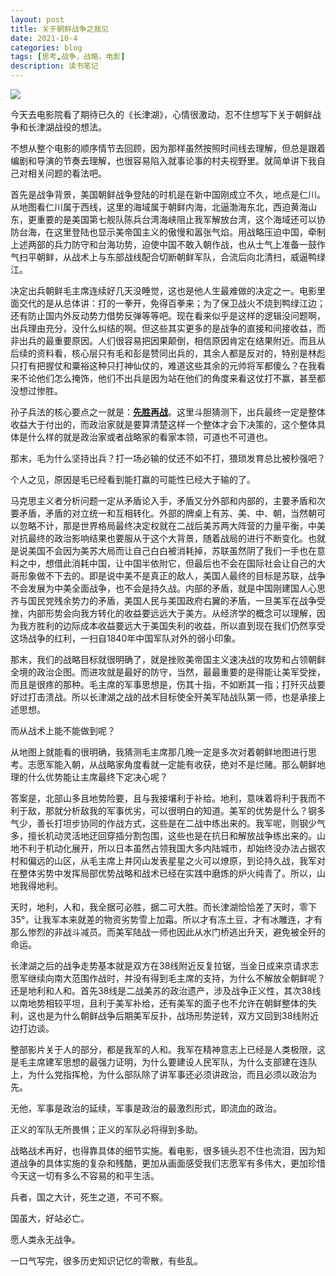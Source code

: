 ```yaml
---
layout: post
title: 关于朝鲜战争之我见
date: 2021-10-4
categories: blog
tags: [思考,战争，战略，电影]
description: 读书笔记
---
```

![](https://pic.cyol.com/img/20211004/img_960149ff352adfe219169f2c85eb33dd0a67.jpeg)

今天去电影院看了期待已久的《长津湖》，心情很激动，忍不住想写下关于朝鲜战争和长津湖战役的想法。

不想从整个电影的顺序情节去回顾，因为那样虽然按照时间线去理解，但总是跟着编剧和导演的节奏去理解，也很容易陷入就事论事的村夫视野里。就简单讲下我自己对相关问题的看法吧。



首先是战争背景，美国朝鲜战争登陆的时机是在新中国刚成立不久，地点是仁川。从地图看仁川属于西线，这里的海域属于朝鲜内海，北逼渤海东北，西迫黄海山东，更重要的是美国第七舰队陈兵台湾海峡阻止我军解放台湾，这个海域还可以协防台海，在这里登陆也显示美帝国主义的傲慢和嚣张气焰。用战略压迫中国，牵制上述两部的兵力防守和台海功势，迫使中国不敢入朝作战，也从士气上准备一鼓作气扫平朝鲜，从战术上与东部战线配合切断朝鲜军队，合流后向北清扫，威逼鸭绿江。



决定出兵朝鲜毛主席连续好几天没睡觉，这也是他人生最难做的决定之一。电影里面交代的是从总体讲：打的一拳开，免得百拳来；为了保卫战火不烧到鸭绿江边；还有防止国内外反动势力借势反弹等等吧。现在看来似乎是这样的逻辑没问题啊，出兵理由充分，没什么纠结的啊。但这些其实更多的是战争的直接和间接收益，而非出兵的最重要原因。人们很容易把因果颠倒，相信原因肯定在结果附近。而且从后续的资料看，核心层只有毛和彭是赞同出兵的，其余人都是反对的，特别是林彪只打有把握仗和粟裕这种只打神仙仗的，难道这些其余的元帅将军都傻么？在我看来不论他们怎么掩饰，他们不出兵是因为站在他们的角度来看这仗打不赢，甚至都没想过惨胜。

孙子兵法的核心要点之一就是：**<u>先胜再战</u>**。这里斗胆猜测下，出兵最终一定是整体收益大于付出的，而政治家就是要算清楚这样一个整体才会下决策的，这个整体具体是什么样的就是政治家或者战略家的看家本领，可道也不可道也。



那末，毛为什么坚持出兵？打一场必输的仗还不如不打，猥琐发育总比被秒强吧？

个人之见，原因是毛已经看到能打赢的可能性已经大于输的了。

马克思主义者分析问题一定从矛盾论入手，矛盾又分外部和内部的，主要矛盾和次要矛盾，矛盾的对立统一和互相转化。外部的牌桌上有苏、美、中、朝，当然朝可以忽略不计，那是世界格局最终决定权就在二战后美苏两大阵营的力量平衡，中美对抗最终的政治影响结果也要服从于这个大背景，随着战局的进行不断变化。也就是说美国不会因为美苏大局而让自己白白被消耗掉，苏联虽然阴了我们一手也在意料之中，想借此消耗中国，让中国半依附它，但最后也不会在国际社会让自己的大哥形象做不下去的。即是说中美不是真正的敌人，美国人最终的目标是苏联，战争不会发展为中美全面战争，也不会是持久战。内部的矛盾，就是中国刚建国人心思齐与国民党残余势力的矛盾，美国人民与美国政府右翼的矛盾，一旦美军在战争受挫，内部形势会向我方转化的收益要远远大于美方。从经济学的概念可以理解，因为我方胜利的边际成本收益要远大于美国失利的收益，所以直到现在我们仍然享受这场战争的红利，一扫自1840年中国军队对外的弱小印象。



那末，我们的战略目标就很明确了，就是挫败美帝国主义速决战的攻势和占领朝鲜全境的政治企图。而进攻就是最好的防守，当然，最最重要的是得能让美军受挫，而且是很疼的那种。毛主席的军事思想是，伤其十指，不如断其一指；打歼灭战要好过打击溃战。所以长津湖之战的战术目标使全歼美军陆战队第一师，也是承接上述思想。



而从战术上能不能做到呢？

从地图上就能看的很明确，我猜测毛主席那几晚一定是多次对着朝鲜地图进行思考。志愿军能入朝，从战略家角度看就一定能有收获，绝对不是烂赌。那么朝鲜地理的什么优势能让主席最终下定决心呢？

答案是，北部山多且地势险要，且与我接壤利于补给。地利，意味着将利于我而不利于敌，那就分析敌我的军事优劣，可以很明白的知道。美军的优势是什么？钢多气少，善长打坦步协同的作战方式，这些是在二战中练出来的。我军呢，则钢少气多，擅长机动灵活地迂回穿插分割包围，这些也是在抗日和解放战争练出来的。山地不利于机动化展开，所以日本虽然占领我国大多内陆城市，却始终没办法占据农村和偏远的山区，从毛主席上井冈山发表星星之火可以燎原，到论持久战，我军对在整体劣势中发挥局部优势战略和战术已经在实践中磨炼的炉火纯青了。所以，山地我得地利。



天时，地利，人和，我全据可必胜，据二可大胜。而长津湖恰恰差了天时，零下35°，让我军本来就差的物资劣势雪上加霜。所以才有冻土豆，才有冰雕连，才有那么惨烈的非战斗减员。而美军陆战一师也因此从水门桥逃出升天，避免被全歼的命运。



长津湖之后的战争走势基本就是双方在38线附近反复拉锯，当金日成来京请求志愿军继续向南大范围作战时，并没有得到毛主席的支持，为什么不解放全朝鲜呢？还是地利和人和。首先38线是二战美苏的政治遗产，涉及战争正义性，其次38线以南地势相较平坦，且利于美军补给，还有美军的面子也不允许在朝鲜整体的失利，这也是为什么朝鲜战争后期美军反扑，战场形势逆转，双方又回到38线附近边打边谈。



整部影片关于人的部分，都是我军的人和。我军在精神意志上已经是人类极限，这是毛主席建军思想的最强力证明，为什么要建设人民军队，为什么支部建在连队上，为什么党指挥枪，为什么部队除了讲军事还必须讲政治，而且必须以政治为先。

无他，军事是政治的延续，军事是政治的最激烈形式，即流血的政治。

正义的军队无所畏惧；正义的军队必将得到多助。



战略战术再好，也得靠具体的细节实施。看电影，很多镜头忍不住也流泪，因为知道战争的具体实施的复杂和残酷，更加从画面感受我们志愿军有多伟大，更加珍惜今天这一切有多么不容易的和平生活。



兵者，国之大计，死生之道，不可不察。

国虽大，好站必亡。

愿人类永无战争。



一口气写完，很多历史知识记忆的零散，有些乱。